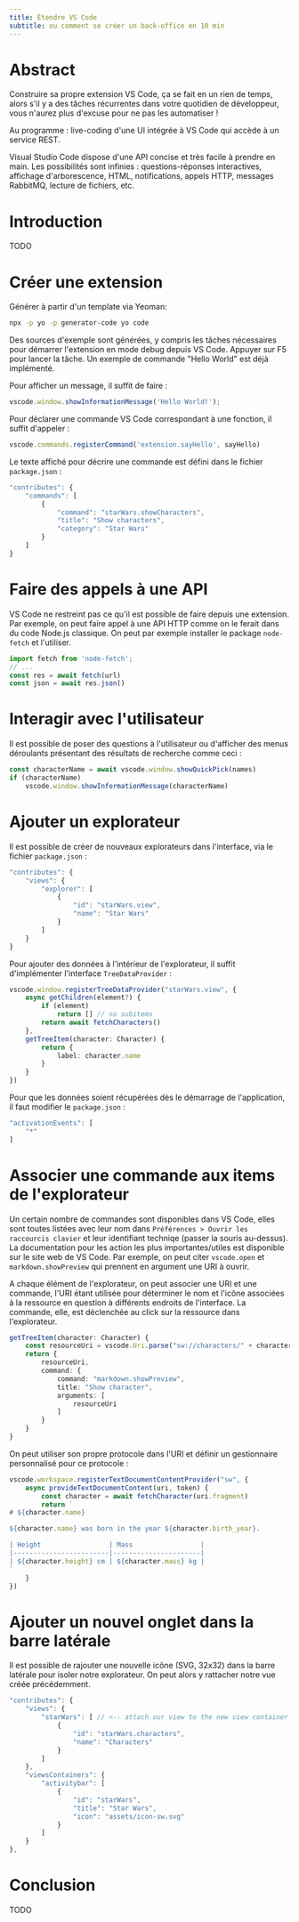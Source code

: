 ```yaml
---
title: Étendre VS Code
subtitle: ou comment se créer un back-office en 10 min
---
```


# Abstract

Construire sa propre extension VS Code, ça se fait en un rien de temps, alors s'il y a des tâches récurrentes dans votre quotidien de développeur, vous n'aurez plus d'excuse pour ne pas les automatiser !

Au programme : live-coding d'une UI intégrée à VS Code qui accède à un service REST.

Visual Studio Code dispose d'une API concise et très facile à prendre en main. Les possibilités sont infinies : questions-réponses interactives, affichage d'arborescence, HTML, notifications, appels HTTP, messages RabbitMQ, lecture de fichiers, etc.

# Introduction

TODO

# Créer une extension

Générer à partir d'un template via Yeoman:

```sh
npx -p yo -p generator-code yo code
```

Des sources d'exemple sont générées, y compris les tâches nécessaires pour démarrer l'extension en mode debug depuis VS Code. Appuyer sur F5 pour lancer la tâche. Un exemple de commande "Hello World" est déjà implémenté.

Pour afficher un message, il suffit de faire :

```js
vscode.window.showInformationMessage('Hello World!');
```

Pour déclarer une commande VS Code correspondant à une fonction, il suffit d'appeler :

```js
vscode.commands.registerCommand('extension.sayHello', sayHello)
```

Le texte affiché pour décrire une commande est défini dans le fichier `package.json` :

```js
"contributes": {
    "commands": [
        {
            "command": "starWars.showCharacters",
            "title": "Show characters",
            "category": "Star Wars"
        }
    ]
}
```

# Faire des appels à une API

VS Code ne restreint pas ce qu'il est possible de faire depuis une extension. Par exemple, on peut faire appel à une API HTTP comme on le ferait dans du code Node.js classique. On peut par exemple installer le package `node-fetch` et l'utiliser.

```js
import fetch from 'node-fetch';
// ...
const res = await fetch(url)
const json = await res.json()
```

# Interagir avec l'utilisateur

Il est possible de poser des questions à l'utilisateur ou d'afficher des menus déroulants présentant des résultats de recherche comme ceci :

```js
const characterName = await vscode.window.showQuickPick(names)
if (characterName)
    vscode.window.showInformationMessage(characterName)
```

# Ajouter un explorateur

Il est possible de créer de nouveaux explorateurs dans l'interface, via le fichier `package.json` :

```js
"contributes": {
    "views": {
        "explorer": [
            {
                "id": "starWars.view",
                "name": "Star Wars"
            }
        ]
    }
}
```

Pour ajouter des données à l'intérieur de l'explorateur, il suffit d'implémenter l'interface `TreeDataProvider` :

```ts
vscode.window.registerTreeDataProvider("starWars.view", {
    async getChildren(element?) {
        if (element)
            return [] // no subitems
        return await fetchCharacters()
    },
    getTreeItem(character: Character) {
        return {
            label: character.name
        }
    }
})
```

Pour que les données soient récupérées dès le démarrage de l'application, il faut modifier le `package.json` :

```js
"activationEvents": [
    "*"
]
```

# Associer une commande aux items de l'explorateur

Un certain nombre de commandes sont disponibles dans VS Code, elles sont toutes listées avec leur nom dans `Préférences > Ouvrir les raccourcis clavier` et leur identifiant techniqe (passer la souris au-dessus). La documentation pour les action les plus importantes/utiles est disponible sur le site web de VS Code. Par exemple, on peut citer `vscode.open` et `markdown.showPreview` qui prennent en argument une URI à ouvrir.

A chaque élément de l'explorateur, on peut associer une URI et une commande, l'URI étant utilisée pour déterminer le nom et l'icône associées à la ressource en question à différents endroits de l'interface. La commande, elle, est déclenchée au click sur la ressource dans l'explorateur.

```ts
getTreeItem(character: Character) {
    const resourceUri = vscode.Uri.parse("sw://characters/" + character.name + "#" + character.url)
    return {
        resourceUri,
        command: {
            command: "markdown.showPreview",
            title: "Show character",
            arguments: [
                resourceUri
            ]
        }
    }
}
```

On peut utiliser son propre protocole dans l'URI et définir un gestionnaire personnalisé pour ce protocole :

```ts
vscode.workspace.registerTextDocumentContentProvider("sw", {
    async provideTextDocumentContent(uri, token) {
        const character = await fetchCharacter(uri.fragment)
        return `
# ${character.name}

${character.name} was born in the year ${character.birth_year}.

| Height                 | Mass                 |
|------------------------|----------------------|
| ${character.height} cm | ${character.mass} kg |
`
    }
})
```

# Ajouter un nouvel onglet dans la barre latérale

Il est possible de rajouter une nouvelle icône (SVG, 32x32) dans la barre latérale pour isoler notre explorateur. On peut alors y rattacher notre vue créée précédemment.

```js
"contributes": {
    "views": {
        "starWars": [ // <-- attach our view to the new view container
            {
                "id": "starWars.characters",
                "name": "Characters"
            }
        ]
    },
    "viewsContainers": {
        "activitybar": [
            {
                "id": "starWars",
                "title": "Star Wars",
                "icon": "assets/icon-sw.svg"
            }
        ]
    }
},
```

# Conclusion

TODO
